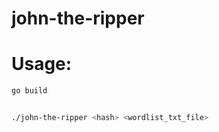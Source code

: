 # john-the-ripper

# Usage:

```bash
go build
```

```bash

./john-the-ripper <hash> <wordlist_txt_file>

```
